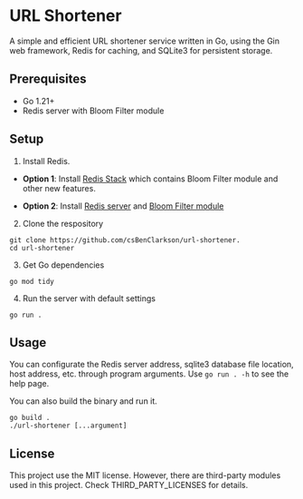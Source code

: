 # URL Shortener
A simple and efficient URL shortener service written in Go, using the Gin web framework, Redis for caching, and SQLite3 for persistent storage.

## Prerequisites
- Go 1.21+
- Redis server with Bloom Filter module

## Setup
1. Install Redis.
- **Option 1**: Install [Redis Stack](https://redis.io/docs/latest/operate/oss_and_stack/install/install-stack/) which contains Bloom Filter module and other new features.

- **Option 2**: Install [Redis server](https://redis.io/docs/latest/get-started/) and [Bloom Filter module](https://github.com/RedisBloom/RedisBloom)

2. Clone the respository
```
git clone https://github.com/csBenClarkson/url-shortener.
cd url-shortener
```

3. Get Go dependencies
```
go mod tidy
```

4. Run the server with default settings
```
go run .
```

## Usage
You can configurate the Redis server address, sqlite3 database file location, host address, etc. through program arguments. Use `go run . -h` to see the help page.

You can also build the binary and run it.
```
go build .
./url-shortener [...argument]
```

## License
This project use the MIT license. However, there are third-party modules used in this project. Check THIRD_PARTY_LICENSES for details.

